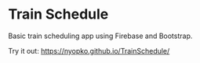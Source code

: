 # Train Schedule

Basic train scheduling app using Firebase and Bootstrap. 

Try it out: https://nyopko.github.io/TrainSchedule/
